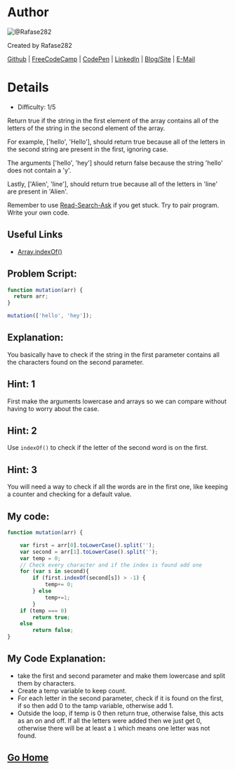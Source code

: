 # Author
![@Rafase282](https://avatars0.githubusercontent.com/Rafase282?&s=128)

Created by Rafase282

[Github](https://github.com/Rafase282) | [FreeCodeCamp](http://www.freecodecamp.com/rafase282) | [CodePen](http://codepen.io/Rafase282/) | [LinkedIn](https://www.linkedin.com/in/rafase282) | [Blog/Site](https://rafase282.wordpress.com/) | [E-Mail](mailto:rafase282@gmail.com)

# Details
- Difficulty: 1/5

Return true if the string in the first element of the array contains all of the letters of the string in the second element of the array.

For example, ['hello', 'Hello'], should return true because all of the letters in the second string are present in the first, ignoring case.

The arguments ['hello', 'hey'] should return false because the string 'hello' does not contain a 'y'.

Lastly, ['Alien', 'line'], should return true because all of the letters in 'line' are present in 'Alien'.

Remember to use [ Read-Search-Ask](http://github.com/FreeCodeCamp/freecodecamp/wiki/How-to-get-help-when-you-get-stuck) if you get stuck. Try to pair program. Write your own code.

## Useful Links
- [Array.indexOf()](https://developer.mozilla.org/en-US/docs/Web/JavaScript/Reference/Global_Objects/Array/indexOf)

## Problem Script:

```js
function mutation(arr) {
  return arr;
}

mutation(['hello', 'hey']);
```

## Explanation:
You basically have to check if the string in the first parameter contains all the characters found on the second parameter.

## Hint: 1
First make the arguments lowercase and arrays so we can compare without having to worry about the case.

## Hint: 2
Use `indexOf()` to check if the letter of the second word is on the first.

## Hint: 3
You will need a way to check if all the words are in the first one, like keeping a counter and checking for a default value.

## My code:

```js
function mutation(arr) {

    var first = arr[0].toLowerCase().split('');
    var second = arr[1].toLowerCase().split('');
    var temp = 0;
    // Check every character and if the index is found add one
    for (var s in second){
        if (first.indexOf(second[s]) > -1) {
            temp+= 0;
        } else
            temp+=1;
        }
    if (temp === 0)
        return true;
    else
        return false;
}
```

## My Code Explanation:
- take the first and second parameter and make them lowercase and split them by characters.
- Create a temp variable to keep count.
- For each letter in the second parameter, check if it is found on the first, if so then add 0 to the tamp variable, otherwise add 1.
- Outside the loop, if temp is 0 then return true, otherwise false, this acts as an on and off. If all the letters were added then we just get 0, otherwise there will be at least a `1` which means one letter was not found.

## [Go Home](https://github.com/Rafase282/My-FreeCodeCamp-Code/wiki)
